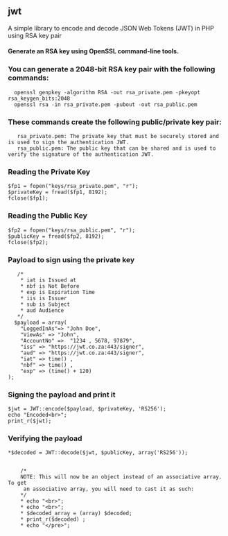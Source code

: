 ## jwt
A simple library to encode and decode JSON Web Tokens (JWT) in PHP using RSA key pair

#### Generate an RSA key using OpenSSL command-line tools.

### You can generate a 2048-bit RSA key pair with the following commands:
      openssl genpkey -algorithm RSA -out rsa_private.pem -pkeyopt rsa_keygen_bits:2048
      openssl rsa -in rsa_private.pem -pubout -out rsa_public.pem

### These commands create the following public/private key pair:
       rsa_private.pem: The private key that must be securely stored and is used to sign the authentication JWT.
       rsa_public.pem: The public key that can be shared and is used to verify the signature of the authentication JWT.

### Reading the Private Key

	$fp1 = fopen("keys/rsa_private.pem", "r");
	$privateKey = fread($fp1, 8192);
	fclose($fp1);

###  Reading the Public Key

	$fp2 = fopen("keys/rsa_public.pem", "r");
	$publicKey = fread($fp2, 8192);
	fclose($fp2);

###  Payload to sign using the private key
       /*
        * iat is Issued at
        * nbf is Not Before
        * exp is Expiration Time
        * iis is Issuer
        * sub is Subject
        * aud Audience
       */
      $payload = array(
		"LoggedInAs"=> "John Doe",
		"ViewAs" => "John",
		"AccountNo" =>  "1234 , 5678, 97879",
		"iss" => "https://jwt.co.za:443/signer",
		"aud" => "https://jwt.co.za:443/signer",
		"iat" => time() ,
		"nbf" => time() ,
		"exp" => (time() + 120)
	);

###  Signing the payload and print it

	$jwt = JWT::encode($payload, $privateKey, 'RS256');
	echo "Encoded<br>";
	print_r($jwt);

### Verifying the payload

	*$decoded = JWT::decode($jwt, $publicKey, array('RS256'));


		/*
 		NOTE: This will now be an object instead of an associative array. To get
		 an associative array, you will need to cast it as such:
		*/
		* echo "<br>";
		* echo "<br>";
		* $decoded_array = (array) $decoded;
		* print_r($decoded) ;
		* echo "</pre>";

